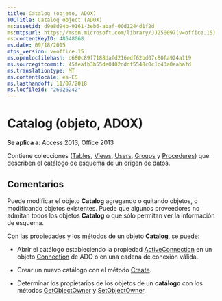 ```yaml
---
title: Catalog (objeto, ADOX)
TOCTitle: Catalog object (ADOX)
ms:assetid: d9e8d94b-9161-3eb6-abaf-00d1244d1f2d
ms:mtpsurl: https://msdn.microsoft.com/library/JJ250097(v=office.15)
ms:contentKeyID: 48548068
ms.date: 09/18/2015
mtps_version: v=office.15
ms.openlocfilehash: d680c89f7188dafd216edf62bd07c80fa924a119
ms.sourcegitcommit: 45feafb3b55de0402dddf5548c0c1c43a0eabafd
ms.translationtype: MT
ms.contentlocale: es-ES
ms.lasthandoff: 11/07/2018
ms.locfileid: "26026242"
---
```

# <a name="catalog-object-adox"></a>Catalog (objeto, ADOX)


**Se aplica a**: Access 2013, Office 2013

Contiene colecciones ([Tables](tables-collection-adox.md), [Views](views-collection-adox.md), [Users](users-collection-adox.md), [Groups](groups-collection-adox.md) y [Procedures](procedures-collection-adox.md)) que describen el catálogo de esquema de un origen de datos.

## <a name="remarks"></a>Comentarios

Puede modificar el objeto **Catalog** agregando o quitando objetos, o modificando objetos existentes. Puede que algunos proveedores no admitan todos los objetos **Catalog** o que sólo permitan ver la información de esquema.

Con las propiedades y los métodos de un objeto **Catalog**, se puede:

- Abrir el catálogo estableciendo la propiedad [ActiveConnection](activeconnection-property-adox.md) en un objeto [Connection](connection-object-ado.md) de ADO o en una cadena de conexión válida.

- Crear un nuevo catálogo con el método [Create](create-method-adox.md).

- Determinar los propietarios de los objetos de un **catálogo** con los métodos [GetObjectOwner](getobjectowner-method-adox.md) y [SetObjectOwner](https://docs.microsoft.com/office/vba/access/concepts/miscellaneous/setobjectowner-method-adox).

